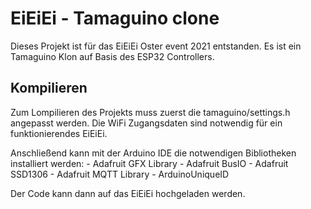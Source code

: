 # EiEiEi - Tamaguino clone

Dieses Projekt ist für das EiEiEi Oster event 2021 entstanden. Es ist ein Tamaguino Klon auf Basis des ESP32 Controllers.

## Kompilieren

Zum Lompilieren des Projekts muss zuerst die tamaguino/settings.h angepasst werden. Die WiFi Zugangsdaten sind notwendig für ein funktionierendes EiEiEi. 

Anschließend kann mit der Arduino IDE die notwendigen Bibliotheken installiert werden:
    - Adafruit GFX Library
    - Adafruit BusIO
    - Adafruit SSD1306
    - Adafruit MQTT Library
    - ArduinoUniqueID

Der Code kann dann auf das EiEiEi hochgeladen werden.